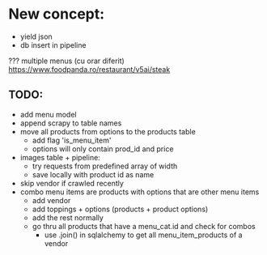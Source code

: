 # New concept:
- yield json
- db insert in pipeline


??? multiple menus (cu orar diferit)
https://www.foodpanda.ro/restaurant/v5ai/steak



## TODO:
- add menu model
- append scrapy to table names 
- move all products from options to the products table
  - add flag 'is_menu_item'
  - options will only contain prod_id and price
- images table + pipeline:
  - try requests from predefined array of width
  - save locally with product id as name
- skip vendor if crawled recently
- combo menu items are products with options that are other menu items
  - add vendor
  - add toppings + options (products + product options)
  - add the rest normally
  - go thru all products that have a menu_cat.id and check for combos
    - use .join() in sqlalchemy to get all menu_item_products of a vendor